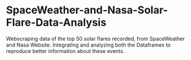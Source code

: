 # SpaceWeather-and-Nasa-Solar-Flare-Data-Analysis
 Webscraping data of the top 50 solar flares recorded, from SpaceWeather and Nasa Website. Integrating and analyzing both the Dataframes to reproduce better information about these events.
